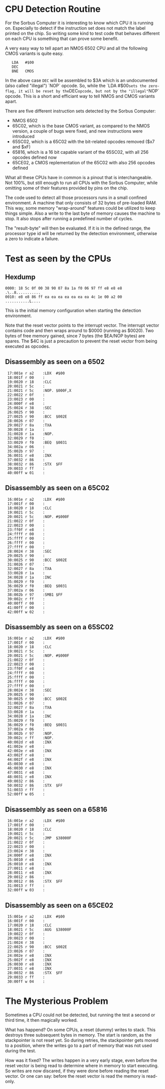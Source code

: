 
CPU Detection Routine
=====================

For the Sorbus Computer it is interesting to know which CPU it is running
on. Especially to detect if the instruction set does not match the label
printed on the chip. So writing some kind to test code that behaves
different on each CPU is something that can prove some benefit.

A very easy way to tell apart an NMOS 6502 CPU and all the following CMOS
variants is quite easy.

```
   LDA   #$00
   DEC
   BNE   CMOS
```

In the above case `DEC` will be assembled to $3A which is an undocumented
(also called "illegal") `NOP` opcode. So, while the `LDA #$00` sets the
zero-flag, it will be reset by the `DEC` opcode, but not by the "illegal"
`NOP` opcode. This is a short and efficiant way to tell NMOS and CMOS
variants apart.


There are five different instruction sets detected by the Sorbus Computer:

- NMOS 6502
- 65C02, which is the base CMOS variant, as compared to the NMOS version,
  a couple of bugs were fixed, and new instructions were introduced
- 65SC02, which is a 65C02 with the bit-related opcodes removed ($x7 and $xF)
- 65816, which is a 16 bit capable variant of the 65SC02, with all 256
  opcodes defined now
- 65CE02, a CMOS replementation of the 65C02 with also 256 opcodes defined

What all these CPUs have in common is a pinout that is interchangeable.
Not 100%, but still enough to run all CPUs with the Sorbus Computer, while
omitting some of their features provided by pins on the chip.

The code used to detect all those processors runs in a small confined
environment. A machine that only consists of 32 bytes of pre-loaded RAM.
This way, some memory "wrap-around" features could be utilized to keep
things simple. Also a write to the last byte of memory causes the machine
to stop. It also stops after running a predefined number of cycles.

The "result-byte" will then be evaluated. If it is in the defined range,
the processor type id will be returned by the detection environment,
otherwise a zero to indicate a failure.


Test as seen by the CPUs
========================

Hexdump
-------
```
0000: 18 5c 0f 00 38 90 07 8a 1a f0 06 97 ff e8 e8 e8  .\..8...........
0010: e8 e8 86 ff ea ea ea ea ea ea ea 4c 1e 00 a2 00  ...........L....
```
This is the initial memory configuration when starting the detection
environment.

Note that the reset vector points to the interrupt vector. The interrupt
vector contains code and then wraps around to $0000 (running as $0020).
Two bytes of free memory gained, since 7 bytes (the $EA/NOP bytes) are
spares. The $4C is just a precaution to prevent the reset vector from
being executed as opcodes.

Disassembly as seen on a 6502
-----------------------------
```
 17:001e r a2    :LDX  #$00
 18:001f r 00    :
 19:0020 r 18    :CLC
 20:0021 r 5c    :
 21:0021 r 5c    :NOP. $000F,X
 22:0022 r 0f    :
 23:0023 r 00    :
 24:000f r e8    :
 25:0024 r 38    :SEC
 26:0025 r 90    :
 27:0025 r 90    :BCC  $002E
 28:0026 r 07    :
 29:0027 r 8a    :TXA
 30:0028 r 1a    :
 31:0028 r 1a    :NOP.
 32:0029 r f0    :
 33:0029 r f0    :BEQ  $0031
 34:002a r 06    :
 35:002b r 97    :
 36:0031 r e8    :INX
 37:0032 r 86    :
 38:0032 r 86    :STX  $FF
 39:0033 r ff    :
 40:00ff w 01    :
```

Disassembly as seen on a 65C02
------------------------------
```
 16:001e r a2    :LDX  #$00
 17:001f r 00    :
 18:0020 r 18    :CLC
 19:0021 r 5c    :
 20:0021 r 5c    :NOP. #$000F
 21:0022 r 0f    :
 22:0023 r 00    :
 23:ff0f r e8    :
 24:ffff r 00    :
 25:ffff r 00    :
 26:ffff r 00    :
 27:ffff r 00    :
 28:0024 r 38    :SEC
 29:0025 r 90    :
 30:0025 r 90    :BCC  $002E
 31:0026 r 07    :
 32:0027 r 8a    :TXA
 33:0028 r 1a    :
 34:0028 r 1a    :INC
 35:0029 r f0    :
 36:0029 r f0    :BEQ  $0031
 37:002a r 06    :
 38:002b r 97    :SMB1 $FF
 39:002c r ff    :
 40:00ff r 00    :
 41:00ff r 00    :
 42:00ff w 02    :
```

Disassembly as seen on a 65SC02
-------------------------------
```
 16:001e r a2    :LDX  #$00
 17:001f r 00    :
 18:0020 r 18    :CLC  
 19:0021 r 5c    :
 20:0021 r 5c    :NOP. #$000F
 21:0022 r 0f    :
 22:0023 r 00    :
 23:ff0f r e8    :
 24:ffff r 00    :
 25:ffff r 00    :
 26:ffff r 00    :
 27:ffff r 00    :
 28:0024 r 38    :SEC  
 29:0025 r 90    :
 30:0025 r 90    :BCC  $002E
 31:0026 r 07    :
 32:0027 r 8a    :TXA  
 33:0028 r 1a    :
 34:0028 r 1a    :INC  
 35:0029 r f0    :
 36:0029 r f0    :BEQ  $0031
 37:002a r 06    :
 38:002b r 97    :NOP. 
 39:002c r ff    :NOP. 
 40:002d r e8    :INX  
 41:002e r e8    :
 42:002e r e8    :INX  
 43:002f r e8    :
 44:002f r e8    :INX  
 45:0030 r e8    :
 46:0030 r e8    :INX  
 47:0031 r e8    :
 48:0031 r e8    :INX  
 49:0032 r 86    :
 50:0032 r 86    :STX  $FF
 51:0033 r ff    :
 52:00ff w 05    :
```

Disassembly as seen on a 65816
------------------------------
```
 16:001e r a2    :LDX  #$00
 17:001f r 00    :
 18:0020 r 18    :CLC
 19:0021 r 5c    :
 20:0021 r 5c    :JMP  $38000F
 21:0022 r 0f    :
 22:0023 r 00    :
 23:0024 r 38    :
 24:000f r e8    :INX
 25:0010 r e8    :
 26:0010 r e8    :INX
 27:0011 r e8    :
 28:0011 r e8    :INX
 29:0012 r 86    :
 30:0012 r 86    :STX  $FF
 31:0013 r ff    :
 32:00ff w 03    :
```

Disassembly as seen on a 65CE02
-------------------------------
```
 15:001e r a2    :LDX  #$00
 16:001f r 00    :
 17:0020 r 18    :CLC
 18:0021 r 5c    :AUG  $38000F
 19:0022 r 0f    :
 20:0023 r 00    :
 21:0024 r 38    :
 22:0025 r 90    :BCC  $002E
 23:0026 r 07    :
 24:002e r e8    :INX
 25:002f r e8    :INX
 26:0030 r e8    :INX
 27:0031 r e8    :INX
 28:0032 r 86    :STX  $FF
 29:0033 r ff    :
 30:00ff w 04    :
```


The Mysterious Problem
======================

Sometimes a CPU could not be detected, but running the test a second or
third time, it then magically worked.

What has happend? On some CPUs, a reset (dummy) writes to stack. This
destroys three subsequent bytes in memory. The start is random, as the
stackpointer is not reset yet. So during retries, the stackpointer gets
moved to a position, where the writes go to a part of memory that was
not used during the test.

How was it fixed? The writes happen in a very early stage, even before
the reset vector is being read to determine where in memory to start
executing. So writes are now discared, if they were done before reading
the reset vector. Or one can say: before the reset vector is read the
memory is read-only.
